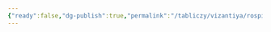 ```yaml
---
{"ready":false,"dg-publish":true,"permalink":"/tabliczy/vizantiya/rospisi-i-mozaiki-monastyrya-hora/","dgPassFrontmatter":true}
---
```



